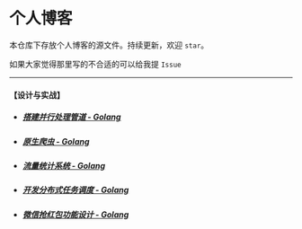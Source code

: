 # 个人博客

本仓库下存放个人博客的源文件。持续更新，欢迎 `star`。

如果大家觉得那里写的不合适的可以给我提 `Issue`

---

#### 【设计与实战】

- ##### [搭建并行处理管道 - Golang](../design/golang_pipeline/golang_pipeline.md)  
- ##### [原生爬虫 - Golang](../design/golang_crawler/golang_crawler.md)  
- ##### [流量统计系统 - Golang](../design/golang_analysis/golang_analysis.md)  
- ##### [开发分布式任务调度 - Golang](../design/golang_crontab/golang_crontab.md)  
- ##### [微信抢红包功能设计 - Golang](../design/red_envelope/red_envelope.md)  
